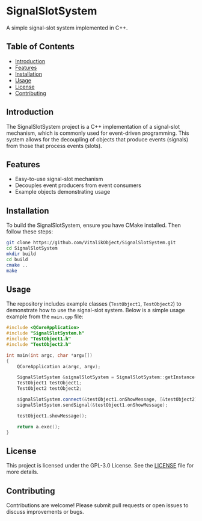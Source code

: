 
# SignalSlotSystem

A simple signal-slot system implemented in C++.

## Table of Contents

- [Introduction](#introduction)
- [Features](#features)
- [Installation](#installation)
- [Usage](#usage)
- [License](#license)
- [Contributing](#contributing)

## Introduction

The SignalSlotSystem project is a C++ implementation of a signal-slot mechanism, which is commonly used for event-driven programming. This system allows for the decoupling of objects that produce events (signals) from those that process events (slots).

## Features

- Easy-to-use signal-slot mechanism
- Decouples event producers from event consumers
- Example objects demonstrating usage

## Installation

To build the SignalSlotSystem, ensure you have CMake installed. Then follow these steps:

```sh
git clone https://github.com/VitalikObject/SignalSlotSystem.git
cd SignalSlotSystem
mkdir build
cd build
cmake ..
make
```

## Usage

The repository includes example classes (`TestObject1`, `TestObject2`) to demonstrate how to use the signal-slot system. Below is a simple usage example from the `main.cpp` file:

```cpp
#include <QCoreApplication>
#include "SignalSlotSystem.h"
#include "TestObject1.h"
#include "TestObject2.h"

int main(int argc, char *argv[])
{
    QCoreApplication a(argc, argv);

    SignalSlotSystem &signalSlotSystem = SignalSlotSystem::getInstance();
    TestObject1 testObject1;
    TestObject2 testObject2;

    signalSlotSystem.connect(&testObject1.onShowMessage, [&testObject2] { testObject2.showMessage(); });
    signalSlotSystem.sendSignal(&testObject1.onShowMessage);

    testObject1.showMessage();

    return a.exec();
}
```

## License

This project is licensed under the GPL-3.0 License. See the [LICENSE](https://github.com/VitalikObject/SignalSlotSystem/blob/main/LICENSE.txt) file for more details.

## Contributing

Contributions are welcome! Please submit pull requests or open issues to discuss improvements or bugs.
